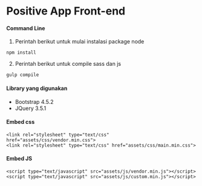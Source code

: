 # Positive App Front-end
#### Command Line
1. Perintah berikut untuk mulai instalasi package node
```
npm install
```
2. Perintah berikut untuk compile sass dan js
```
gulp compile
```

#### Library yang digunakan
- Bootstrap 4.5.2
- JQuery 3.5.1

#### Embed css
```
<link rel="stylesheet" type="text/css" href="assets/css/vendor.min.css">
<link rel="stylesheet" type="text/css" href="assets/css/main.min.css">
```

#### Embed JS 
```
<script type="text/javascript" src="assets/js/vendor.min.js"></script>
<script type="text/javascript" src="assets/js/custom.min.js"></script>
```